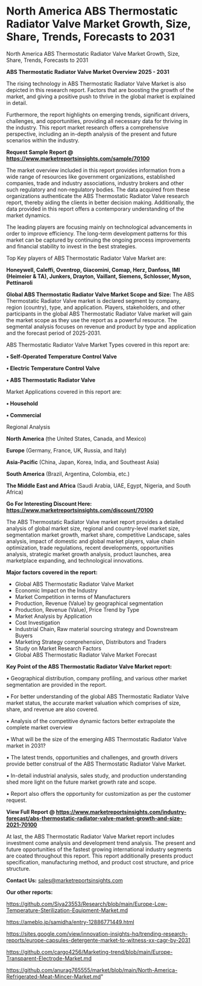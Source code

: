 # North America ABS Thermostatic Radiator Valve Market Growth, Size, Share, Trends, Forecasts to 2031
 North America ABS Thermostatic Radiator Valve Market Growth, Size, Share, Trends, Forecasts to 2031

<Strong> ABS Thermostatic Radiator Valve Market Overview 2025 - 2031</strong>

The rising technology in ABS Thermostatic Radiator Valve Market is also depicted in this research report. Factors that are boosting the growth of the market, and giving a positive push to thrive in the global market is explained in detail.

Furthermore, the report highlights on emerging trends, significant drivers, challenges, and opportunities, providing all necessary data for thriving in the industry. This report market research offers a comprehensive perspective, including an in-depth analysis of the present and future scenarios within the industry.

<strong>Request Sample Report @ <a href=https://www.marketreportsinsights.com/sample/70100>https://www.marketreportsinsights.com/sample/70100</a></strong>

The market overview included in this report provides information from a wide range of resources like government organizations, established companies, trade and industry associations, industry brokers and other such regulatory and non-regulatory bodies. The data acquired from these organizations authenticate the ABS Thermostatic Radiator Valve research report, thereby aiding the clients in better decision making. Additionally, the data provided in this report offers a contemporary understanding of the market dynamics.

The leading players are focusing mainly on technological advancements in order to improve efficiency. The long-term development patterns for this market can be captured by continuing the ongoing process improvements and financial stability to invest in the best strategies.

Top Key players of ABS Thermostatic Radiator Valve Market are:

<strong>Honeywell, Caleffi, Oventrop, Giacomini, Comap, Herz, Danfoss, IMI (Heimeier & TA), Junkers, Drayton, Vaillant, Siemens, Schlosser, Myson, Pettinaroli</strong>

<strong><b>Global ABS Thermostatic Radiator Valve Market Scope and Size:</b></strong>
The ABS Thermostatic Radiator Valve market is declared segment by company, region (country), type, and application. Players, stakeholders, and other participants in the global ABS Thermostatic Radiator Valve market will gain the market scope as they use the report as a powerful resource. The segmental analysis focuses on revenue and product by type and application and the forecast period of 2025-2031.

ABS Thermostatic Radiator Valve Market Types covered in this report are:

<strong>• Self-Operated Temperature Control Valve

• Electric Temperature Control Valve

• ABS Thermostatic Radiator Valve</strong>

Market Applications covered in this report are:

<strong>• Household

• Commercial</strong> 

Regional Analysis

<strong>North America</strong> (the United States, Canada, and Mexico)

<strong>Europe</strong> (Germany, France, UK, Russia, and Italy)

<strong>Asia-Pacific</strong> (China, Japan, Korea, India, and Southeast Asia)

<strong>South America</strong> (Brazil, Argentina, Colombia, etc.)

<strong>The Middle East and Africa</strong> (Saudi Arabia, UAE, Egypt, Nigeria, and South Africa)

<strong>Go For Interesting Discount Here: <a href=https://www.marketreportsinsights.com/discount/70100>https://www.marketreportsinsights.com/discount/70100</a></strong>

The ABS Thermostatic Radiator Valve market report provides a detailed analysis of global market size, regional and country-level market size, segmentation market growth, market share, competitive Landscape, sales analysis, impact of domestic and global market players, value chain optimization, trade regulations, recent developments, opportunities analysis, strategic market growth analysis, product launches, area marketplace expanding, and technological innovations.

<strong><b>Major factors covered in the report:</b></strong>
<ul>
  <li>Global ABS Thermostatic Radiator Valve Market </li>
  <li>Economic Impact on the Industry</li>
  <li>Market Competition in terms of Manufacturers</li>
  <li>Production, Revenue (Value) by geographical segmentation</li>
  <li>Production, Revenue (Value), Price Trend by Type</li>
  <li>Market Analysis by Application</li>
  <li>Cost Investigation</li>
  <li>Industrial Chain, Raw material sourcing strategy and Downstream Buyers</li>
  <li>Marketing Strategy comprehension, Distributors and Traders</li>
  <li>Study on Market Research Factors</li>
  <li>Global ABS Thermostatic Radiator Valve Market Forecast</li>
</ul>

<strong><b>Key Point of the ABS Thermostatic Radiator Valve Market report:</b></strong>

• Geographical distribution, company profiling, and various other market segmentation are provided in the report.

• For better understanding of the global ABS Thermostatic Radiator Valve market status, the accurate market valuation which comprises of size, share, and revenue are also covered.

• Analysis of the competitive dynamic factors better extrapolate the complete market overview

• What will be the size of the emerging ABS Thermostatic Radiator Valve market in 2031?

• The latest trends, opportunities and challenges, and growth drivers provide better construal of the ABS Thermostatic Radiator Valve Market.

• In-detail industrial analysis, sales study, and production understanding shed more light on the future market growth rate and scope.

• Report also offers the opportunity for customization as per the customer request.

<strong><b>View Full Report @ <a href=https://www.marketreportsinsights.com/industry-forecast/abs-thermostatic-radiator-valve-market-growth-and-size-2021-70100>https://www.marketreportsinsights.com/industry-forecast/abs-thermostatic-radiator-valve-market-growth-and-size-2021-70100</a></b></strong>


At last, the ABS Thermostatic Radiator Valve Market report includes investment come analysis and development trend analysis. The present and future opportunities of the fastest growing international industry segments are coated throughout this report. This report additionally presents product specification, manufacturing method, and product cost structure, and price structure.

<strong>Contact Us:</strong>
sales@marketreportsinsights.com

<strong>Our other reports:</strong>

<a href=https://github.com/Siya23553/Research/blob/main/Europe-Low-Temperature-Sterilization-Equipment-Market.md>https://github.com/Siya23553/Research/blob/main/Europe-Low-Temperature-Sterilization-Equipment-Market.md</a>

<a href=https://ameblo.jp/samidha/entry-12886771449.html>https://ameblo.jp/samidha/entry-12886771449.html</a>

<a href=https://sites.google.com/view/innovation-insights-hq/trending-research-reports/europe-capsules-detergente-market-to-witness-xx-cagr-by-2031>https://sites.google.com/view/innovation-insights-hq/trending-research-reports/europe-capsules-detergente-market-to-witness-xx-cagr-by-2031</a>

<a href=https://github.com/cargo4256/Marketing-trend/blob/main/Europe-Transparent-Electrode-Market.md>https://github.com/cargo4256/Marketing-trend/blob/main/Europe-Transparent-Electrode-Market.md</a>

<a href=https://github.com/anurag765555/market/blob/main/North-America-Refrigerated-Meat-Mincer-Market.md>https://github.com/anurag765555/market/blob/main/North-America-Refrigerated-Meat-Mincer-Market.md</a>"
